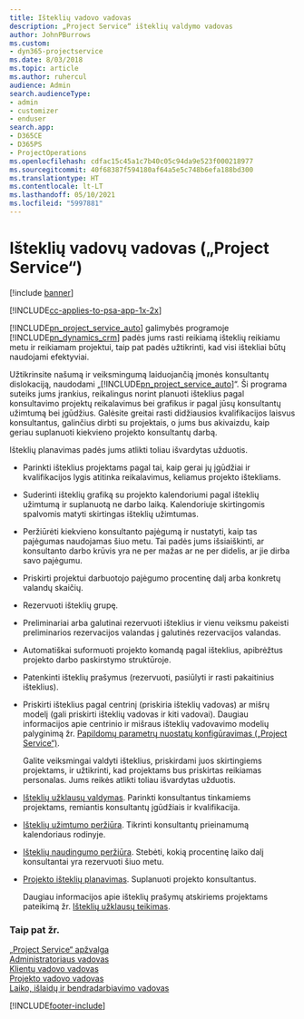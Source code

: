 ```yaml
---
title: Išteklių vadovo vadovas
description: „Project Service“ išteklių valdymo vadovas
author: JohnPBurrows
ms.custom:
- dyn365-projectservice
ms.date: 8/03/2018
ms.topic: article
ms.author: ruhercul
audience: Admin
search.audienceType:
- admin
- customizer
- enduser
search.app:
- D365CE
- D365PS
- ProjectOperations
ms.openlocfilehash: cdfac15c45a1c7b40c05c94da9e523f000218977
ms.sourcegitcommit: 40f68387f594180af64a5e5c748b6efa188bd300
ms.translationtype: HT
ms.contentlocale: lt-LT
ms.lasthandoff: 05/10/2021
ms.locfileid: "5997881"
---
```

# <a name="resource-manager-guide-project-service"></a>Išteklių vadovų vadovas („Project Service“)

[!include [banner](../includes/psa-now-project-operations.md)]

[!INCLUDE[cc-applies-to-psa-app-1x-2x](../includes/cc-applies-to-psa-app-1x-2x.md)]

[!INCLUDE[pn_project_service_auto](../includes/pn-project-service-auto.md)] galimybės programoje [!INCLUDE[pn_dynamics_crm](../includes/pn-dynamics-crm.md)] padės jums rasti reikiamą išteklių reikiamu metu ir reikiamam projektui, taip pat padės užtikrinti, kad visi ištekliai būtų naudojami efektyviai.  
  
 Užtikrinsite našumą ir veiksmingumą laiduojančią įmonės konsultantų dislokaciją, naudodami „[!INCLUDE[pn_project_service_auto](../includes/pn-project-service-auto.md)]“. Ši programa suteiks jums įrankius, reikalingus norint planuoti išteklius pagal konsultavimo projektų reikalavimus bei grafikus ir pagal jūsų konsultantų užimtumą bei įgūdžius. Galėsite greitai rasti didžiausios kvalifikacijos laisvus konsultantus, galinčius dirbti su projektais, o jums bus akivaizdu, kaip geriau suplanuoti kiekvieno projekto konsultantų darbą.  
  
 Išteklių planavimas padės jums atlikti toliau išvardytas užduotis.  
  
- Parinkti išteklius projektams pagal tai, kaip gerai jų įgūdžiai ir kvalifikacijos lygis atitinka reikalavimus, keliamus projekto ištekliams.  
  
- Suderinti išteklių grafiką su projekto kalendoriumi pagal išteklių užimtumą ir suplanuotą ne darbo laiką. Kalendoriuje skirtingomis spalvomis matyti skirtingas išteklių užimtumas.  
  
- Peržiūrėti kiekvieno konsultanto pajėgumą ir nustatyti, kaip tas pajėgumas naudojamas šiuo metu. Tai padės jums išsiaiškinti, ar konsultanto darbo krūvis yra ne per mažas ar ne per didelis, ar jie dirba savo pajėgumu.  
  
- Priskirti projektui darbuotojo pajėgumo procentinę dalį arba konkretų valandų skaičių.  
  
- Rezervuoti išteklių grupę.  
  
- Preliminariai arba galutinai rezervuoti išteklius ir vienu veiksmu pakeisti preliminarios rezervacijos valandas į galutinės rezervacijos valandas.  
  
- Automatiškai suformuoti projekto komandą pagal išteklius, apibrėžtus projekto darbo paskirstymo struktūroje.  
  
- Patenkinti išteklių prašymus (rezervuoti, pasiūlyti ir rasti pakaitinius išteklius).  
  
- Priskirti išteklius pagal centrinį (priskiria išteklių vadovas) ar mišrų modelį (gali priskirti išteklių vadovas ir kiti vadovai). Daugiau informacijos apie centrinio ir mišraus išteklių vadovavimo modelių palyginimą žr. [Papildomų parametrų nuostatų konfigūravimas („Project Service“)](../psa/configure-additional-parameters-settings.md).  
  
  Galite veiksmingai valdyti išteklius, priskirdami juos skirtingiems projektams, ir užtikrinti, kad projektams bus priskirtas reikiamas personalas. Jums reikės atlikti toliau išvardytas užduotis.  
  
- [Išteklių užklausų valdymas](../psa/manage-resource-requests.md). Parinkti konsultantus tinkamiems projektams, remiantis konsultantų įgūdžiais ir kvalifikacija.  
  
- [Išteklių užimtumo peržiūra](../psa/view-resource-availability.md). Tikrinti konsultantų prieinamumą kalendoriaus rodinyje.  
  
- [Išteklių naudingumo peržiūra](../psa/view-resource-utilization.md). Stebėti, kokią procentinę laiko dalį konsultantai yra rezervuoti šiuo metu.  
  
- [Projekto išteklių planavimas](../psa/schedule-resources-project.md). Suplanuoti projekto konsultantus.  
  
  Daugiau informacijos apie išteklių prašymų atskiriems projektams pateikimą žr. [Išteklių užklausų teikimas](../psa/submit-resource-requests.md).  
  
### <a name="see-also"></a>Taip pat žr.  
 [„Project Service“ apžvalga](../psa/overview.md)   
 [Administratoriaus vadovas](../psa/admin-guide.md)   
 [Klientų vadovo vadovas](../psa/account-manager-guide.md)   
 [Projekto vadovo vadovas](../psa/project-manager-guide.md)   
 [Laiko, išlaidų ir bendradarbiavimo vadovas](../psa/time-expense-collaboration-guide.md)


[!INCLUDE[footer-include](../includes/footer-banner.md)]